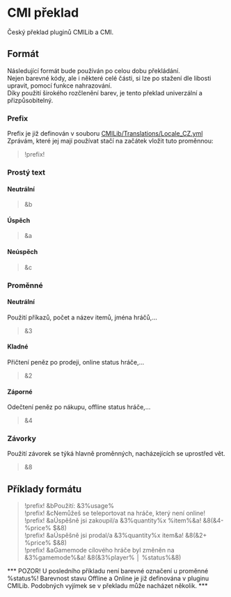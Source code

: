 # CMI překlad
Český překlad pluginů CMILib a CMI.

## Formát
Následující formát bude používán po celou dobu překládání.<br/>
Nejen barevné kódy, ale i některé celé části, si lze po stažení dle libosti upravit, pomocí funkce nahrazování.<br/>
Díky použití širokého rozčlenění barev, je tento překlad univerzální a přizpůsobitelný.

### Prefix
Prefix je již definován v souboru [CMILib/Translations/Locale_CZ.yml](CMILib/Translations/Locale_CZ.yml)<br/>
Zprávám, které jej mají používat stačí na začátek vložit tuto proměnnou:
> !prefix!

### Prostý text

#### Neutrální
> &b

#### Úspěch
> &a

#### Neúspěch
> &c

### Proměnné

#### Neutrální
Použití příkazů, počet a název itemů, jména hráčů,...
> &3

#### Kladné
Přičtení peněz po prodeji, online status hráče,...
> &2

#### Záporné
Odečtení peněz po nákupu, offline status hráče,...
> &4

### Závorky
Použití závorek se týká hlavně proměnných, nacházejících se uprostřed vět.
> &8

## Příklady formátu
> !prefix! &bPoužití: &3%usage%<br/>
> !prefix! &cNemůžeš se teleportovat na hráče, který není online!<br/>
> !prefix! &aÚspěšně jsi zakoupil/a &3%quantity%x %item%&a! &8(&4- %price% $&8)<br/>
> !prefix! &aÚspěšně jsi prodal/a &3%quantity%x item&a! &8(&2+ %price% $&8)<br/>
> !prefix! &aGamemode cílového hráče byl změněn na &3%gamemode%&a! &8(&3%player% │ %status%&8)<br/>

*** POZOR! U posledního příkladu není barevné označení u proměnné %status%! Barevnost stavu Offline a Online je již definována v pluginu CMILib. Podobných vyjímek se v překladu může nacházet několik. ***
